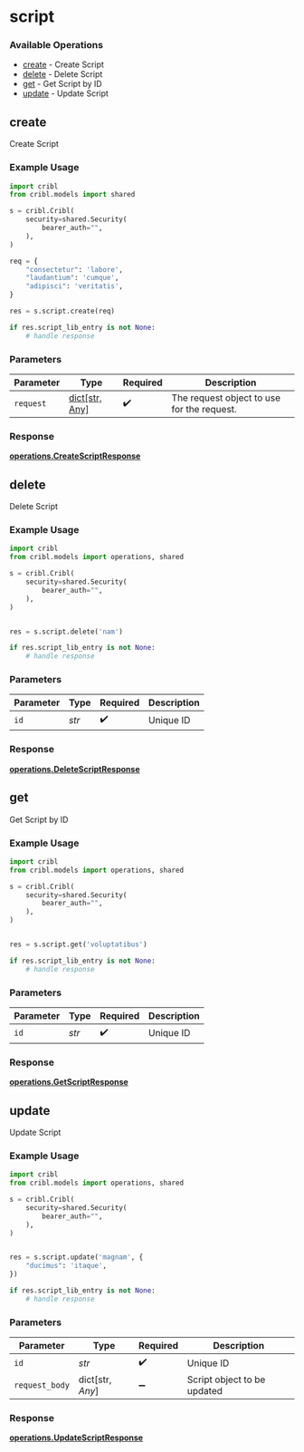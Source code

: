 # script

### Available Operations

* [create](#create) - Create Script
* [delete](#delete) - Delete Script
* [get](#get) - Get Script by ID
* [update](#update) - Update Script

## create

Create Script

### Example Usage

```python
import cribl
from cribl.models import shared

s = cribl.Cribl(
    security=shared.Security(
        bearer_auth="",
    ),
)

req = {
    "consectetur": 'labore',
    "laudantium": 'cumque',
    "adipisci": 'veritatis',
}

res = s.script.create(req)

if res.script_lib_entry is not None:
    # handle response
```

### Parameters

| Parameter                                  | Type                                       | Required                                   | Description                                |
| ------------------------------------------ | ------------------------------------------ | ------------------------------------------ | ------------------------------------------ |
| `request`                                  | [dict[str, Any]](../../models//.md)        | :heavy_check_mark:                         | The request object to use for the request. |


### Response

**[operations.CreateScriptResponse](../../models/operations/createscriptresponse.md)**


## delete

Delete Script

### Example Usage

```python
import cribl
from cribl.models import operations, shared

s = cribl.Cribl(
    security=shared.Security(
        bearer_auth="",
    ),
)


res = s.script.delete('nam')

if res.script_lib_entry is not None:
    # handle response
```

### Parameters

| Parameter          | Type               | Required           | Description        |
| ------------------ | ------------------ | ------------------ | ------------------ |
| `id`               | *str*              | :heavy_check_mark: | Unique ID          |


### Response

**[operations.DeleteScriptResponse](../../models/operations/deletescriptresponse.md)**


## get

Get Script by ID

### Example Usage

```python
import cribl
from cribl.models import operations, shared

s = cribl.Cribl(
    security=shared.Security(
        bearer_auth="",
    ),
)


res = s.script.get('voluptatibus')

if res.script_lib_entry is not None:
    # handle response
```

### Parameters

| Parameter          | Type               | Required           | Description        |
| ------------------ | ------------------ | ------------------ | ------------------ |
| `id`               | *str*              | :heavy_check_mark: | Unique ID          |


### Response

**[operations.GetScriptResponse](../../models/operations/getscriptresponse.md)**


## update

Update Script

### Example Usage

```python
import cribl
from cribl.models import operations, shared

s = cribl.Cribl(
    security=shared.Security(
        bearer_auth="",
    ),
)


res = s.script.update('magnam', {
    "ducimus": 'itaque',
})

if res.script_lib_entry is not None:
    # handle response
```

### Parameters

| Parameter                   | Type                        | Required                    | Description                 |
| --------------------------- | --------------------------- | --------------------------- | --------------------------- |
| `id`                        | *str*                       | :heavy_check_mark:          | Unique ID                   |
| `request_body`              | dict[str, *Any*]            | :heavy_minus_sign:          | Script object to be updated |


### Response

**[operations.UpdateScriptResponse](../../models/operations/updatescriptresponse.md)**

